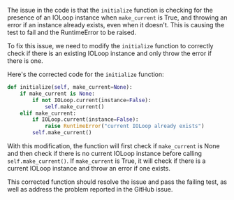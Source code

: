The issue in the code is that the `initialize` function is checking for the presence of an IOLoop instance when `make_current` is True, and throwing an error if an instance already exists, even when it doesn't. This is causing the test to fail and the RuntimeError to be raised.

To fix this issue, we need to modify the `initialize` function to correctly check if there is an existing IOLoop instance and only throw the error if there is one.

Here's the corrected code for the `initialize` function:

```python
def initialize(self, make_current=None):
    if make_current is None:
        if not IOLoop.current(instance=False):
            self.make_current()
    elif make_current:
        if IOLoop.current(instance=False):
            raise RuntimeError("current IOLoop already exists")
        self.make_current()
```

With this modification, the function will first check if `make_current` is None and then check if there is no current IOLoop instance before calling `self.make_current()`. If `make_current` is True, it will check if there is a current IOLoop instance and throw an error if one exists.

This corrected function should resolve the issue and pass the failing test, as well as address the problem reported in the GitHub issue.